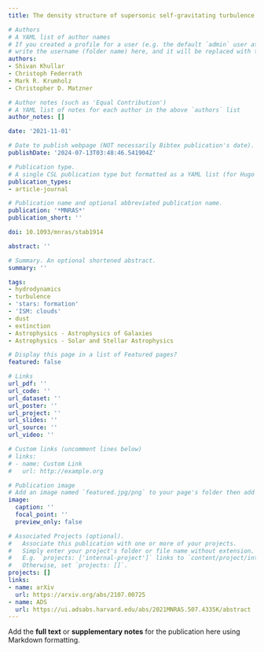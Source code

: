 ```yaml
---
title: The density structure of supersonic self-gravitating turbulence

# Authors
# A YAML list of author names
# If you created a profile for a user (e.g. the default `admin` user at `content/authors/admin/`), 
# write the username (folder name) here, and it will be replaced with their full name and linked to their profile.
authors:
- Shivan Khullar
- Christoph Federrath
- Mark R. Krumholz
- Christopher D. Matzner

# Author notes (such as 'Equal Contribution')
# A YAML list of notes for each author in the above `authors` list
author_notes: []

date: '2021-11-01'

# Date to publish webpage (NOT necessarily Bibtex publication's date).
publishDate: '2024-07-13T03:48:46.541904Z'

# Publication type.
# A single CSL publication type but formatted as a YAML list (for Hugo requirements).
publication_types:
- article-journal

# Publication name and optional abbreviated publication name.
publication: '*MNRAS*'
publication_short: ''

doi: 10.1093/mnras/stab1914

abstract: ''

# Summary. An optional shortened abstract.
summary: ''

tags:
- hydrodynamics
- turbulence
- 'stars: formation'
- 'ISM: clouds'
- dust
- extinction
- Astrophysics - Astrophysics of Galaxies
- Astrophysics - Solar and Stellar Astrophysics

# Display this page in a list of Featured pages?
featured: false

# Links
url_pdf: ''
url_code: ''
url_dataset: ''
url_poster: ''
url_project: ''
url_slides: ''
url_source: ''
url_video: ''

# Custom links (uncomment lines below)
# links:
# - name: Custom Link
#   url: http://example.org

# Publication image
# Add an image named `featured.jpg/png` to your page's folder then add a caption below.
image:
  caption: ''
  focal_point: ''
  preview_only: false

# Associated Projects (optional).
#   Associate this publication with one or more of your projects.
#   Simply enter your project's folder or file name without extension.
#   E.g. `projects: ['internal-project']` links to `content/project/internal-project/index.md`.
#   Otherwise, set `projects: []`.
projects: []
links:
- name: arXiv
  url: https://arxiv.org/abs/2107.00725
- name: ADS
  url: https://ui.adsabs.harvard.edu/abs/2021MNRAS.507.4335K/abstract
---
```


Add the **full text** or **supplementary notes** for the publication here using Markdown formatting.
